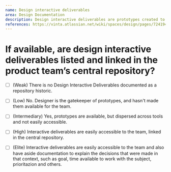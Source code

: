 ```yaml
---
name: Design interactive deliverables
area: Design Documentation
description: Design interactive deliverables are prototypes created to validate features with users before investing development effort. Producing and testing a high-fidelity prototype will demand effort from the product team and the client, therefore it is a technique used to test a feature that a) is crucial to the product; b) has a high development cost, or c) brings a disruptive change to a key behavior. A product team should list and document the created prototypes in the team’s central repository.
references: https://vinta.atlassian.net/wiki/spaces/design/pages/7241943
---
```


# If available, are design interactive deliverables listed and linked in the product team’s central repository? 

- [ ] (Weak) There is no Design Interactive Deliverables documented as a repository historic.

- [ ] (Low) No. Designer is the gatekeeper of prototypes, and hasn't made them available for the team.

- [ ] (Intermediary) Yes, prototypes are available, but dispersed across tools and not easily accessible.

- [ ] (High) Interactive deliverables are easily accessible to the team, linked in the central repository.

- [ ] (Elite) Interactive deliverables are easily accessible to the team and also have aside documentation to explain the decisions that were made in that context, such as goal, time available to work with the subject, prioritazion and others.